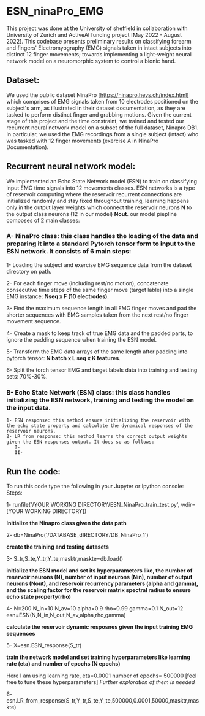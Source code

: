 # ESN_ninaPro_EMG

This project was done at the University of sheffield in collaboration with University of Zurich and ActiveAI funding project [May 2022 - August 2022]. This codebase presents preliminary results
on classifying forearm and fingers' Electromyography (EMG) signals taken in intact subjects into distinct 12 finger movements; towards implementing a light-weight neural network model 
on a neuromorphic system to control a bionic hand. 

 ## Dataset: 
 We used the public dataset NinaPro [https://ninapro.hevs.ch/index.html] which comprises of EMG signals taken from 10 electrodes positioned on the subject's arm, as illustrated in their dataset documentation, as they are tasked to perform distinct finger and grabbing motions. 
Given the current stage of this project and the time constraint, we trained and tested our recurrent neural network model on a subset of the full dataset, Ninapro DB1. In particular, we used the EMG recordings from a single subject (intact) who was tasked with 12 finger movements (exercise A in NinaPro Documentation). 
 
 
 ## Recurrent neural network model: 
We implemented an Echo State Network model (ESN) to train on classifying input EMG time signals into 12 movements classes. ESN networks is a type of reservoir computing where the reservoir recurrent connections are initialized randomly and stay fixed throughout training, learning happens only in the output layer weights which connect the reservoir neurons **N** to the output class neurons (12 in our model) **Nout**.
our model piepline composes of 2 main classes:

### A- NinaPro class: this class handles the loading of the data and preparing it into a standard Pytorch tensor form to input to the ESN network. It consists of 6 main steps:

   1- Loading the subject and exercise EMG sequence data from the dataset directory on path.
   
   2- For each finger move (including rest/no motion), concatenate consecutive time steps of the same finger move (target lable) into a single EMG instance: **Nseq x F (10 electrodes)**.
   
   3- Find the maximum sequence length in all EMG finger moves and pad the shorter sequences with EMG samples taken from the next rest/no finger movement sequence.
   
   4- Create a mask to keep track of true EMG data and the padded parts, to ignore the padding sequence when training the ESN model.
   
   5- Transform the EMG data arrays of the same length after padding into pytorch tensor: **N batch x L seq x K features**.
   
   6- Split the torch tensor EMG and target labels data into training and testing sets: 70%-30%.  

  
### B- Echo State Network (ESN) class: this class handles initializing the ESN network, training and testing the model on the input data.
    1- ESN response: this method ensure initializing the reservoir with the echo state property and calculate the dynamical responses of the reservoir neurons. 
    2- LR from response: this method learns the correct output weights given the ESN responses output. It does so as follows: 
       I- 
       II- 
       




 ## Run the code: 
To run this code type the following in your Jupyter or Ipython console:
Steps: 

1- runfile('/YOUR WORKING DIRECTORY/ESN_NinaPro_train_test.py', wdir=[YOUR WORKING DIRECTORY])

**Initialize the Ninapro class given the data path** 

2- db=NinaPro('/DATABASE_dIRECTORY/DB_NinaPro_1')

 **create the training and testing datasets**
 
3- S_tr,S_te,Y_tr,Y_te,masktr,maskte=db.load()

**initialize the ESN model and set its hyperparameters like, the number of reservoir neurons (N), number of input neurons (Nin), number of output neurons (Nout), and reservoir recurrency parameters (alpha and gamma), and the scaling factor for the reservoir matrix spectral radius to ensure echo state property(rho)** 

4- N=200
  N_in=10
  N_av=10
  alpha=0.9
  rho=0.99
  gamma=0.1
  N_out=12
  esn=ESN(N,N_in,N_out,N_av,alpha,rho,gamma)

  **calculate the reservoir dynamic resposnes given the input training EMG sequences**
  
  5- X=esn.ESN_response(S_tr)

  **train the network model and set training hyperparameters like learning rate (eta) and number of epochs (N epochs)**
  
  Here I am using learning rate, eta=0.0001
                  number of epochs= 500000
                  [feel free to tune these hyperparameters]
                  *Further exploration of them is needed*
  
  6- esn.LR_from_response(S_tr,Y_tr,S_te,Y_te,500000,0.0001,50000,masktr,maskte)
